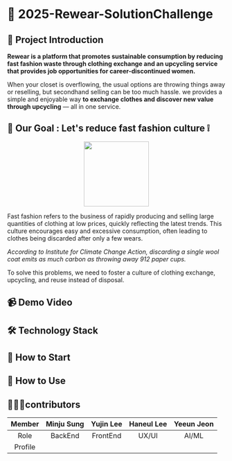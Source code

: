 # 👕 2025-Rewear-SolutionChallenge

## 📢 Project Introduction
**Rewear is a platform that promotes sustainable consumption by reducing fast fashion waste through clothing exchange and an upcycling service that provides job opportunities for career-discontinued women.**

When your closet is overflowing, the usual options are throwing things away or reselling, but secondhand selling can be too much hassle. we provides a simple and enjoyable way **to exchange clothes and discover new value through upcycling** — all in one service.

## 📌 Our Goal : Let's reduce fast fashion culture ❕
<p align = "center">
<img src= "https://github.com/user-attachments/assets/34ed7575-bd87-4ca4-a73a-752f49d53087" width="150" height="150"/>
</p>

Fast fashion refers to the business of rapidly producing and selling large quantities of clothing at low prices, quickly reflecting the latest trends. This culture encourages easy and excessive consumption, often leading to clothes being discarded after only a few wears. 

*According to Institute for Climate Change Action, discarding a single wool coat emits as much carbon as throwing away 912 paper cups.*

To solve this problems, we need to foster a culture of clothing exchange, upcycling, and reuse instead of disposal.

## 📹 Demo Video

## 🛠 Technology Stack

## 📱 How to Start

## 👗 How to Use

## 👩🏻‍💻contributors

|Member| Minju Sung | Yujin Lee | Haneul Lee | Yeeun Jeon |
|:--:|:--:|:--:|:--:|:--:|
|Role| BackEnd | FrontEnd | UX/UI | AI/ML |
|Profile|      |         |           |                       |

